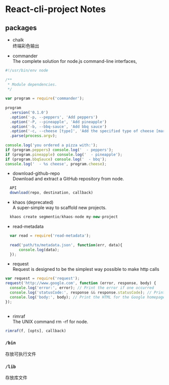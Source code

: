 # React-cli-project Notes

## packages
- chalk        
终端彩色输出

- commander        
The complete solution for node.js command-line interfaces, 
```js
#!/usr/bin/env node
 
/**
 * Module dependencies.
 */
 
var program = require('commander');
 
program
  .version('0.1.0')
  .option('-p, --peppers', 'Add peppers')
  .option('-P, --pineapple', 'Add pineapple')
  .option('-b, --bbq-sauce', 'Add bbq sauce')
  .option('-c, --cheese [type]', 'Add the specified type of cheese [marble]', 'marble')
  .parse(process.argv);
 
console.log('you ordered a pizza with:');
if (program.peppers) console.log('  - peppers');
if (program.pineapple) console.log('  - pineapple');
if (program.bbqSauce) console.log('  - bbq');
console.log('  - %s cheese', program.cheese);

```

- download-github-repo    
Download and extract a GitHub repository from node.
```js
  API
  download(repo, destination, callback)
```

- khaos (deprecated)       
A super-simple way to scaffold new projects.
```js
  khaos create segmentio/khaos-node my-new-project
```

- read-metadata    
```js
  var read = require('read-metadata');
  
  read('path/to/metadata.json', function(err, data){
      console.log(data);
  });
```

- request   
Request is designed to be the simplest way possible to make http calls
```js
var request = require('request');
request('http://www.google.com', function (error, response, body) {
  console.log('error:', error); // Print the error if one occurred
  console.log('statusCode:', response && response.statusCode); // Print the response status code if a response was received
  console.log('body:', body); // Print the HTML for the Google homepage.
});
  
```

- rimraf    
The UNIX command rm -rf for node.     
```js
rimraf(f, [opts], callback)
```


### `/bin`    
存放可执行文件

### `/lib`
存放库文件